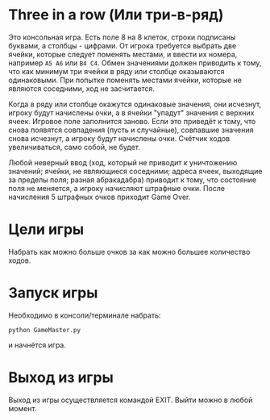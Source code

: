 # Three in a row (Или три-в-ряд)

Это консольная игра. Есть поле 8 на 8 клеток, строки подписаны буквами, а столбцы - цифрами. От игрока требуется выбрать две ячейки, которые следует поменять местами, и ввести их номера, например `А5 A6` или `B4 C4`. Обмен значениями должен приводить к тому, что как минимум три ячейки в ряду или столбце оказываются одинаковыми. При попытке поменять местами ячейки, которые не являются соседними, ход не засчитается.

Когда в ряду или столбце окажутся одинаковые значения, они исчезнут, игроку будут начислены очки, а в ячейки "упадут" значения с верхних ячеек. Игровое поле заполнится заново. Если это приведёт к тому, что снова появятся совпадения (пусть и случайные), совпавшие значения снова исчезнут, а игроку будут начислены очки. Счётчик ходов увеличиваться, само собой, не будет.

Любой неверный ввод (ход, который не приводит к уничтожению значений; ячейки, не являющиеся соседними; адреса ячеек, выходящие за пределы поля; разная абракадабра) приводит к тому, что состояние поля не меняется, а игроку начисляют штрафные очки. После начисления 5 штрафных очков приходит Game Over.

# Цели игры

Набрать как можно больше очков за как можно большее количество ходов.

# Запуск игры

Необходимо в консоли/терминале набрать:
```
python GameMaster.py 
```
и начнётся игра.

# Выход из игры

Выход из игры осуществляется командой EXIT. Выйти можно в любой момент.
